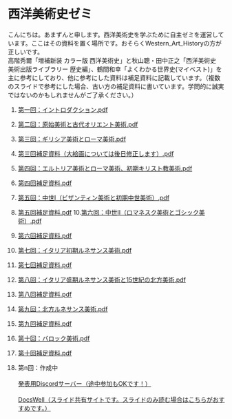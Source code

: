 # 西洋美術史ゼミ

こんにちは。あまずんと申します。西洋美術史を学ぶために自主ゼミを運営しています。ここはその資料を置く場所です。おそらくWestern_Art_Historyの方が正しいです。<br>
高階秀爾「増補新装 カラー版 西洋美術史」と秋山聰・田中正之「西洋美術史　美術出版ライブラリー 歴史編」、鶴間和幸「よくわかる世界史(マイベスト)」を主に参考にしており、他に参考にした資料は補足資料に記載しています。（複数のスライドで参考にした場合、古い方の補足資料に書いています。学問的に誠実ではないのかもしれませんがご了承ください。）

1. [第一回：イントロダクション.pdf](https://github.com/amazuun/Art_of_Europe/files/7860018/default.pdf)
2. [第二回：原始美術と古代オリエント美術.pdf](https://github.com/amazuun/Art_of_Europe/files/7939540/default.pdf)
3. [第三回：ギリシア美術とローマ美術.pdf](https://github.com/amazuun/Art_of_Europe/files/7964125/default.pdf)
4. [第三回補足資料（大絵画については後日修正します）.pdf](https://github.com/amazuun/Art_of_Europe/files/8004019/default.pdf)
5. [第四回：エルトリア美術とローマ美術、初期キリスト教美術.pdf](https://github.com/amazuun/Art_of_Europe/files/8030779/default.pdf)
6. [第四回補足資料.pdf](https://github.com/amazuun/Art_of_Europe/files/8030781/default.pdf)
7. [第五回：中世I（ビザンティン美術と初期中世美術）.pdf](https://github.com/amazuun/Art_of_Europe/files/8226919/default.pdf)
8. [第五回補足資料.pdf](https://github.com/amazuun/Art_of_Europe/files/8212023/default.pdf)
10.[第六回：中世II（ロマネスク美術とゴシック美術）.pdf](https://github.com/amazuun/Art_of_Europe/files/8311562/Western_Art_History_6.pdf)
11. [第六回補足資料.pdf](https://github.com/amazuun/Art_of_Europe/files/8311181/Western_Art_History_6_sup.pdf)
12. [第七回：イタリア初期ルネサンス美術.pdf](https://github.com/amazuun/Art_of_Europe/files/8339166/Western_Art_History_7.pdf)
13. [第七回補足資料.pdf](https://github.com/amazuun/Art_of_Europe/files/8339171/Western_Art_History_7_sup.pdf)
14. [第八回：イタリア盛期ルネサンス美術と15世紀の北方美術.pdf](https://github.com/amazuun/Art_of_Europe/files/8377914/Western_Art_History_8.pdf)
15. [第八回補足資料.pdf](https://github.com/amazuun/Art_of_Europe/files/8377919/Western_Art_History_8_sup.pdf)
16. [第九回：北方ルネサンス美術.pdf](https://github.com/amazuun/Art_of_Europe/files/8442825/Western_Art_History_9.pdf)
17. [第九回補足資料.pdf](https://github.com/amazuun/Art_of_Europe/files/8442828/Western_Art_History_9_sup.pdf)
18. [第十回：バロック美術.pdf](https://github.com/amazuun/Art_of_Europe/files/8532096/Western_Art_History_10.pdf)
19. [第十回補足資料.pdf](https://github.com/amazuun/Art_of_Europe/files/8532101/Western_Art_History_10_sup.pdf)







10. 第n回：作成中<br><br>
[発表用Discordサーバー（途中参加もOKです！）](https://discord.gg/YtEBb8YUps)<br><br>
[DocsWell（スライド共有サイトです。スライドのみ読む場合はこちらがおすすめです。）](https://www.docswell.com/user/amazuun)
